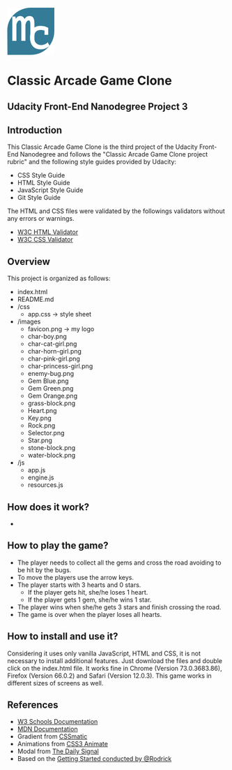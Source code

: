
![Favicon](/images/favicon.png) 
# Classic Arcade Game Clone 
## Udacity Front-End Nanodegree Project 3

## Introduction

This Classic Arcade Game Clone is the third project of the Udacity Front-End Nanodegree and follows the "Classic Arcade Game Clone project rubric" and the following style guides provided by Udacity:
- CSS Style Guide
- HTML Style Guide
- JavaScript Style Guide
- Git Style Guide

The HTML and CSS files were validated by the followings validators  without any errors or warnings.
- [W3C HTML Validator](https://jigsaw.w3.org/css-validator/)
- [W3C CSS Validator](https://validator.w3.org/)

## Overview

This project is organized as follows:
 - index.html 
 - README.md 
 - /css
   - app.css -> style sheet 
 - /images
   - favicon.png -> my logo
   - char-boy.png
   - char-cat-girl.png
   - char-horn-girl.png
   - char-pink-girl.png
   - char-princess-girl.png
   - enemy-bug.png
   - Gem Blue.png
   - Gem Green.png
   - Gem Orange.png
   - grass-block.png
   - Heart.png
   - Key.png
   - Rock.png
   - Selector.png
   - Star.png
   - stone-block.png
   - water-block.png
 - /js
   - app.js  
   - engine.js
   - resources.js

## How does it work?

- 

## How to play the game?

- The player needs to collect all the gems and cross the road avoiding to be hit by the bugs.
- To move the players use the arrow keys.
- The player starts with 3 hearts and 0 stars.
  - If the player gets hit, she/he loses 1 heart.
  - If the player gets 1 gem, she/he wins 1 star.
- The player wins when she/he gets 3 stars and finish crossing the road.
- The game is over when the player loses all hearts. 
  
## How to install and use it?

Considering it uses only vanilla JavaScript, HTML and CSS, it is not necessary to install additional features. 
Just download the files and double click on the index.html file.
It works fine in Chrome (Version 73.0.3683.86), Firefox (Version 66.0.2) and Safari (Version 12.0.3).
This game works in different sizes of screens as well.

## References

- [W3 Schools Documentation](https://www.w3schools.com/)
- [MDN Documentation](https://developer.mozilla.org)
- Gradient from [CSSmatic](https://www.cssmatic.com)
- Animations from [CSS3 Animate](http://cssanimate.com/)
- Modal from [The Daily Signal](https://lowrey.me/modals-in-pure-es6-javascript/)
- Based on the [Getting Started conducted by @Rodrick](https://zoom.us/recording/play/aulotDlzKFegQFIJTaTzKgWvNkVsYtlwO454vL1UPE1Cm6lOUBQCtfVurPOIAGAS?startTime=1529542978000)
